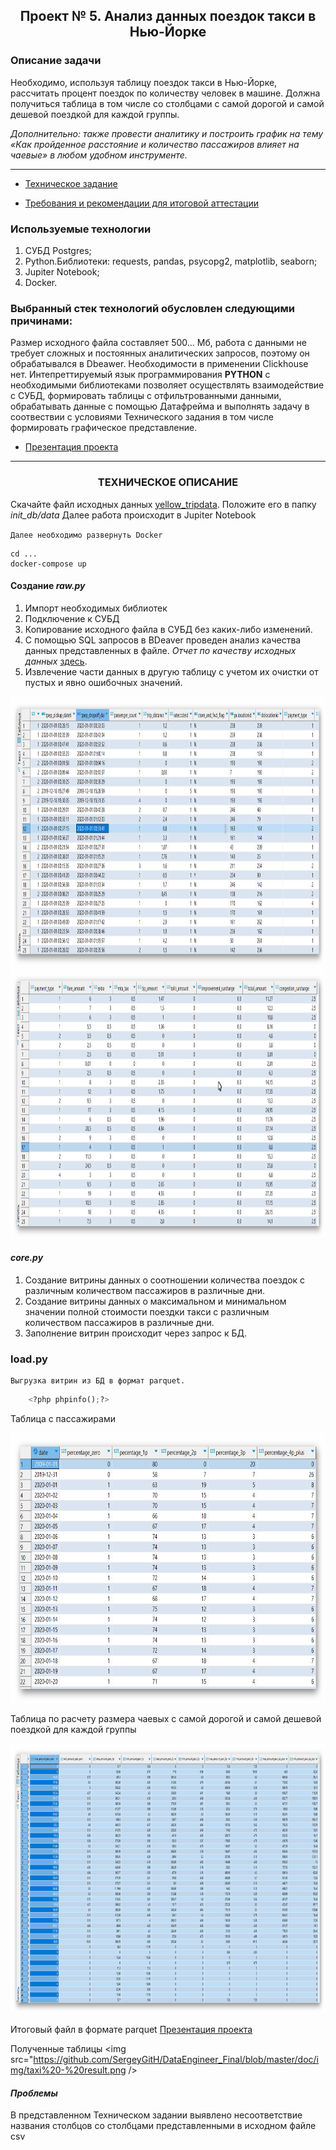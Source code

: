 ## <p align="center">Проект № 5. Анализ данных поездок такси в Нью-Йорке</p>

### Описание задачи

Необходимо, используя таблицу поездок такси в Нью-Йорке, рассчитать процент поездок по количеству человек в машине. Должна получиться таблица в том числе со столбцами с самой дорогой и самой дешевой поездкой для каждой группы.

*Дополнительно: также провести аналитику и построить график на тему «Как пройденное расстояние и количество пассажиров влияет на чаевые» в любом удобном инструменте.*

******************************************************************************************************************

* [Техническое задание](https://github.com/SergeyGitH/DataEngineer_Final/blob/master/doc/%D0%A2%D0%B5%D1%85%D0%BD%D0%B8%D1%87%D0%B5%D1%81%D0%BA%D0%BE%D0%B5%20%D0%B7%D0%B0%D0%B4%D0%B0%D0%BD%D0%B8%D0%B5.txt "Техническое задание")
  
* [Требования и рекомендации для итоговой аттестации ](https://github.com/SergeyGitH/DataEngineer_Final/blob/master/doc/%D0%A2%D1%80%D0%B5%D0%B1%D0%BE%D0%B2%D0%B0%D0%BD%D0%B8%D1%8F%20%D0%B8%20%D1%80%D0%B5%D0%BA%D0%BE%D0%BC%D0%B5%D0%BD%D0%B4%D0%B0%D1%86%D0%B8%D0%B8%20%D0%B4%D0%BB%D1%8F%20%D0%B8%D1%82%D0%BE%D0%B3%D0%BE%D0%B2%D0%BE%D0%B9%20%D0%B0%D1%82%D1%82%D0%B5%D1%81%D1%82%D0%B0%D1%86%D0%B8%D0%B8.txt "Требования и рекомендации для итоговой аттестации ")

### Используемые технологии
1. СУБД Postgres;
2. Python.Библиотеки: requests, pandas,  psycopg2, matplotlib, seaborn;
3. Jupiter Notebook;
4. Docker.

### Выбранный стек технологий обусловлен следующими причинами:
Размер исходного файла составляет 500... Мб, работа с данными не требует сложных и постоянных аналитических запросов, поэтому он обрабатывался в Dbeawer.  Необходимости в применении Clickhouse нет. Интепреттируемый язык программирования **PYTHON** c необходимыми библиотеками позволяет осуществлять взаимодействие с СУБД, формировать таблицы с отфильтрованными данными, обрабатывать данные с помощью Датафрейма и выполнять задачу в соотвествии с условиями Технического задания в том числе формировать графическое представление.

* [Презентация проекта](https://github.com/SergeyGitH/DataEngineer_Final/blob/master/doc/report.txt "Презентация проекта")

*************************************************************************************************************************

### <p align="center">ТЕХНИЧЕСКОЕ ОПИСАНИЕ</p> 

Скачайте файл исходных данных [yellow_tripdata](https://disk.yandex.ru/d/DKeoopbGH1Ttuw). Положите его в папку *init_db/data*
Далее работа происходит в Jupiter Notebook

`Далее необходимо развернуть Docker`
```
cd ...
docker-compose up
```

#### Создание *raw.py*
1. Импорт необходимых библиотек
2. Подключение к СУБД
3. Копирование исходного файла в СУБД без каких-либо изменений.
4. С помощью SQL запросов в BDeaver проведен анализ качества данных представленных в файле.
   *Отчет по качеству исходных данных* [здесь](https://github.com/SergeyGitH/DataEngineer_Final/blob/master/doc/README.md).
5. Извлечение части данных в другую таблицу с учетом их очистки от пустых и явно ошибочных значений.
   
  <img src="https://github.com/SergeyGitH/DataEngineer_Final/blob/master/doc/img/raw1.png" height="432"/>
  <img src="https://github.com/SergeyGitH/DataEngineer_Final/blob/master/doc/img/raw2.png" height="432"/>

#### *core.py*
1. Создание витрины данных о соотношении количества поездок с различным количеством пассажиров в различные дни.
2. Создание витрины данных о максимальном и минимальном значении полной стоимости поездки такси с различным количеством пассажиров в различные дни.
3. Заполнение витрин происходит через запрос к БД.

### load.py

    Выгрузка витрин из БД в формат parquet.

```python
    <?php phpinfo();?>
```

Таблица с пассажирами 

<img src="https://github.com/SergeyGitH/DataEngineer_Final/blob/master/doc/img/%D1%82%D0%B0%D0%B1%D0%BB%D0%B8%D1%86%D0%B0%20%D1%81%20%D0%BF%D0%B0%D1%81%D1%81%D0%B0%D0%B6%D0%B8%D1%80%D0%B0%D0%BC%D0%B8.png" height="432"/>

Таблица по расчету размера чаевых с самой дорогой и самой дешевой поездкой для каждой группы

<img src="https://github.com/SergeyGitH/DataEngineer_Final/blob/master/doc/img/%D1%82%D0%B0%D0%B1%D0%BB%D0%B8%D1%86%D0%B0%20%D1%81%20%D1%87%D0%B0%D0%B5%D0%B2%D1%8B%D0%BC%D0%B8.png" height="432"/>

Итоговый файл в формате parquet [Презентация проекта](https://github.com/SergeyGitH/DataEngineer_Final/blob/master/parquet/result_passengers_base.parquet "parquet")

Полученные таблицы 
<img src="https://github.com/SergeyGitH/DataEngineer_Final/blob/master/doc/img/taxi%20-%20result.png />

#### *Проблемы*
В представленном Техническом задании выявлено несоответствие названия столбцов со столбцами представленными в исходном файле csv


